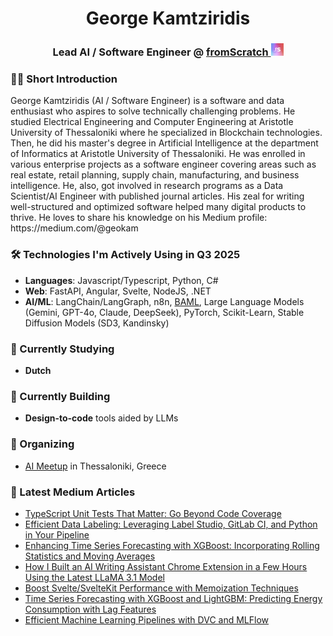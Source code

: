 <h1 align="center">George Kamtziridis</h1>
<h3 align="center">
  Lead AI / Software Engineer @ 
  <a href="https://www.linkedin.com/company/fromscratch-studio/ target="_blank">
    fromScratch
    <img src="./fs-logo.png" alt="fromScratch Logo" width="20" height="20" />
  </a>
</h3>

<h3>👋🏻 Short Introduction</h3>
<p>
  George Kamtziridis (AI / Software Engineer) is a software and data enthusiast who aspires to solve technically challenging problems. He studied Electrical Engineering and Computer Engineering at Aristotle University of Thessaloniki where he specialized in Blockchain technologies. Then, he did his master's degree in Artificial Intelligence at the department of Informatics at Aristotle University of Thessaloniki. He was enrolled in various enterprise projects as a software engineer covering areas such as real estate, retail planning, supply chain, manufacturing, and business intelligence. He, also, got involved in research programs as a Data Scientist/AI Engineer with published journal articles. His zeal for writing well-structured and optimized software helped many digital products to thrive. He loves to share his knowledge on his Medium profile: https://medium.com/@geokam
</p>

<h3>🛠 Technologies I'm Actively Using in Q3 2025</h3>
<ul>
  <li><b>Languages</b>: Javascript/Typescript, Python, C#</li>
  <li><b>Web</b>: FastAPI, Angular, Svelte, NodeJS, .NET</li>
  <li><b>AI/ML</b>: LangChain/LangGraph, n8n, <a href="https://github.com/BoundaryML/baml">BAML</a>, Large Language Models (Gemini, GPT-4o, Claude, DeepSeek), PyTorch, Scikit-Learn, Stable Diffusion Models (SD3, Kandinsky)</li>
</ul>

<h3>📖 Currently Studying</h3>
<ul>
  <li><b>Dutch</b></li>
</ul>

<h3>🚧 Currently Building</h3>
<ul>
  <li><b>Design-to-code</b> tools aided by LLMs</li>
</ul>

<h3>📅 Organizing</h3>
<ul>
  <li><a href="https://www.meetup.com/practical-ai-thessaloniki-meetup-group/">AI Meetup</a> in Thessaloniki, Greece</li>
</ul>

<h3>📝 Latest Medium Articles</h3>
<ul>
  <li><a href="https://medium.com/fromscratch-studio/typescript-unit-tests-that-matter-go-beyond-code-coverage-d06fc751d055">TypeScript Unit Tests That Matter: Go Beyond Code Coverage
</a></li>
  <li><a href="https://medium.com/fromscratch-studio/efficient-data-labeling-leveraging-label-studio-gitlab-ci-and-python-in-your-pipeline-7da1113b44ae">Efficient Data Labeling: Leveraging Label Studio, GitLab CI, and Python in Your Pipeline</a></li>
  <li><a href="https://medium.com/@geokam/enhancing-time-series-forecasting-with-xgboost-incorporating-rolling-statistics-and-moving-c12d136ad0a9" target="_blank">Enhancing Time Series Forecasting with XGBoost: Incorporating Rolling Statistics and Moving Averages
</a></li>
  <li><a href="https://medium.com/p/8cd72758db6d" target="_blank">How I Built an AI Writing Assistant Chrome Extension in a Few Hours Using the Latest LLaMA 3.1 Model</a></li>
  <li><a href="https://medium.com/p/7711c4e11324" target="_blank">Boost Svelte/SvelteKit Performance with Memoization Techniques</a></li>
  <li><a href="https://medium.com/p/dbf69970a90f" target="_blank">Time Series Forecasting with XGBoost and LightGBM: Predicting Energy Consumption with Lag Features</a></li>
  <li><a href="https://medium.com/@geokam/efficient-machine-learning-pipelines-with-dvc-and-mlflow-a2237604979d" target="_blank">Efficient Machine Learning Pipelines with DVC and MLFlow</a></li>
</ul>
